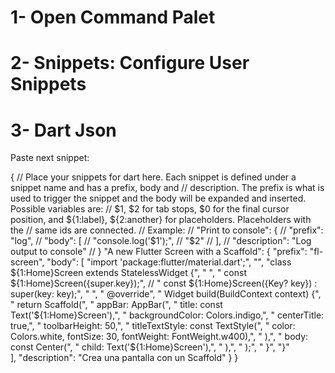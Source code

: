 # 1- Open Command Palet
# 2- Snippets: Configure User Snippets
# 3- Dart Json

Paste next snippet: 

{
	// Place your snippets for dart here. Each snippet is defined under a snippet name and has a prefix, body and 
	// description. The prefix is what is used to trigger the snippet and the body will be expanded and inserted. Possible variables are:
	// $1, $2 for tab stops, $0 for the final cursor position, and ${1:label}, ${2:another} for placeholders. Placeholders with the 
	// same ids are connected.
	// Example:
	// "Print to console": {
	// 	"prefix": "log",
	// 	"body": [
	// 		"console.log('$1');",
	// 		"$2"
	// 	],
	// 	"description": "Log output to console"
	// }
	"A new Flutter Screen with a Scaffold": {
		"prefix": "fl-screen",
		"body": [
			"import 'package:flutter/material.dart';",
			"",
			"class ${1:Home}Screen extends StatelessWidget {",
			"   ",
			"  const ${1:Home}Screen({super.key});",
			// "  const ${1:Home}Screen({Key? key}) : super(key: key);",
			"  ",
			"  @override",
			"  Widget build(BuildContext context) {",
			"    return Scaffold(",
			"		appBar: AppBar(",
			"		title: const Text('${1:Home}Screen'),",
			"		backgroundColor: Colors.indigo,",
			"		centerTitle: true,",
			"		toolbarHeight: 50,",
			"		titleTextStyle: const TextStyle(",
			"			color: Colors.white, fontSize: 30, fontWeight: FontWeight.w400),",
			"		),",
			"      body: const Center(",
			"         child: Text('${1:Home}Screen'),",
			"      ),",
			"    );",
			"  }",
			"}"			
		],
		"description": "Crea una pantalla con un Scaffold"
	}
}